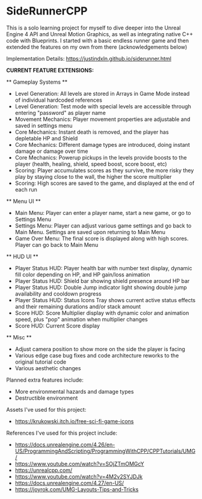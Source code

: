 # SideRunnerCPP
This is a solo learning project for myself to dive deeper into the Unreal Engine 4 API and Unreal Motion Graphics, as well as integrating native C++ code with Blueprints. I started with a basic endless runner game and then extended the features on my own from there (acknowledgements below)

Implementation Details: https://justindxln.github.io/siderunner.html

**CURRENT FEATURE EXTENSIONS:**

** Gameplay Systems **
- Level Generation: All levels are stored in Arrays in Game Mode instead of individual hardcoded references
- Level Generation: Test mode with special levels are accessible through entering "password" as player name
- Movement Mechanics: Player movement properties are adjustable and saved in settings menu
- Core Mechanics: Instant death is removed, and the player has depletable HP and Shield
- Core Mechanics: Different damage types are introduced, doing instant damage or damage over time
- Core Mechanics: Powerup pickups in the levels provide boosts to the player (health, healing, shield, speed boost, score boost, etc)
- Scoring: Player accumulates scores as they survive, the more risky they play by staying close to the wall, the higher the score multiplier
- Scoring: High scores are saved to the game, and displayed at the end of each run

** Menu UI **
- Main Menu: Player can enter a player name, start a new game, or go to Settings Menu
- Settings Menu: Player can adjust various game settings and go back to Main Menu. Settings are saved upon returning to Main Menu
- Game Over Menu: The final score is displayed along with high scores. Player can go back to Main Menu

** HUD UI **
- Player Status HUD: Player health bar with number text display, dynamic fill color depending on HP, and HP gain/loss animation
- Player Status HUD: Shield bar showing shield presence around HP bar
- Player Status HUD: Double Jump indicator light showing double jump availability and cooldown progress
- Player Status HUD: Status Icons Tray shows current active status effects and their remaining durations and/or stack amount
- Score HUD: Score Multiplier display with dynamic color and animation speed, plus "pop" animation when multiplier changes
- Score HUD: Current Score display

** Misc **
- Adjust camera position to show more on the side the player is facing
- Various edge case bug fixes and code architecture reworks to the original tutorial code
- Various aesthetic changes


Planned extra features include:
  - More environmental hazards and damage types
  - Destructible environment

Assets I've used for this project:
  - https://krukowski.itch.io/free-sci-fi-game-icons

References I've used for this project include:
  - https://docs.unrealengine.com/4.26/en-US/ProgrammingAndScripting/ProgrammingWithCPP/CPPTutorials/UMG/
  - https://www.youtube.com/watch?v=SOjZTmOMGcY
  - https://unrealcpp.com/
  - https://www.youtube.com/watch?v=4M2v2SYJDJk
  - https://docs.unrealengine.com/4.27/en-US/
  - https://joyrok.com/UMG-Layouts-Tips-and-Tricks
 

